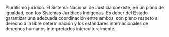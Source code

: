 Pluralismo jurídico. El Sistema Nacional de Justicia coexiste, en un plano de igualdad, con los Sistemas Jurídicos Indígenas. Es deber del Estado garantizar una adecuada coordinación entre ambos, con pleno respeto al derecho a la libre determinación y los estándares internacionales de derechos humanos interpretados interculturalmente.
